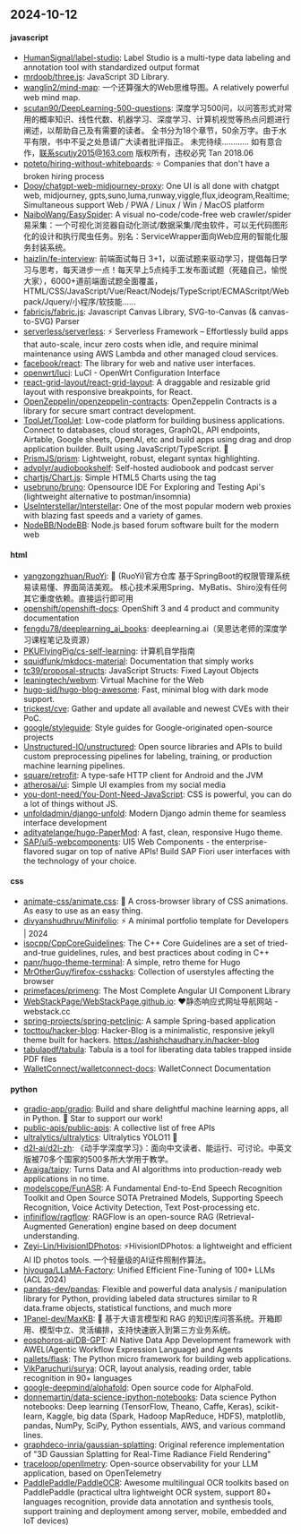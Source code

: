 ## 2024-10-12

#### javascript
* [HumanSignal/label-studio](https://github.com/HumanSignal/label-studio): Label Studio is a multi-type data labeling and annotation tool with standardized output format
* [mrdoob/three.js](https://github.com/mrdoob/three.js): JavaScript 3D Library.
* [wanglin2/mind-map](https://github.com/wanglin2/mind-map): 一个还算强大的Web思维导图。A relatively powerful web mind map.
* [scutan90/DeepLearning-500-questions](https://github.com/scutan90/DeepLearning-500-questions): 深度学习500问，以问答形式对常用的概率知识、线性代数、机器学习、深度学习、计算机视觉等热点问题进行阐述，以帮助自己及有需要的读者。 全书分为18个章节，50余万字。由于水平有限，书中不妥之处恳请广大读者批评指正。 未完待续............ 如有意合作，联系scutjy2015@163.com 版权所有，违权必究 Tan 2018.06
* [poteto/hiring-without-whiteboards](https://github.com/poteto/hiring-without-whiteboards): ⭐️ Companies that don't have a broken hiring process
* [Dooy/chatgpt-web-midjourney-proxy](https://github.com/Dooy/chatgpt-web-midjourney-proxy): One UI is all done with chatgpt web, midjourney, gpts,suno,luma,runway,viggle,flux,ideogram,Realtime; Simultaneous support Web / PWA / Linux / Win / MacOS platform
* [NaiboWang/EasySpider](https://github.com/NaiboWang/EasySpider): A visual no-code/code-free web crawler/spider易采集：一个可视化浏览器自动化测试/数据采集/爬虫软件，可以无代码图形化的设计和执行爬虫任务。别名：ServiceWrapper面向Web应用的智能化服务封装系统。
* [haizlin/fe-interview](https://github.com/haizlin/fe-interview): 前端面试每日 3+1，以面试题来驱动学习，提倡每日学习与思考，每天进步一点！每天早上5点纯手工发布面试题（死磕自己，愉悦大家），6000+道前端面试题全面覆盖，HTML/CSS/JavaScript/Vue/React/Nodejs/TypeScript/ECMAScritpt/Webpack/Jquery/小程序/软技能……
* [fabricjs/fabric.js](https://github.com/fabricjs/fabric.js): Javascript Canvas Library, SVG-to-Canvas (& canvas-to-SVG) Parser
* [serverless/serverless](https://github.com/serverless/serverless): ⚡ Serverless Framework – Effortlessly build apps that auto-scale, incur zero costs when idle, and require minimal maintenance using AWS Lambda and other managed cloud services.
* [facebook/react](https://github.com/facebook/react): The library for web and native user interfaces.
* [openwrt/luci](https://github.com/openwrt/luci): LuCI - OpenWrt Configuration Interface
* [react-grid-layout/react-grid-layout](https://github.com/react-grid-layout/react-grid-layout): A draggable and resizable grid layout with responsive breakpoints, for React.
* [OpenZeppelin/openzeppelin-contracts](https://github.com/OpenZeppelin/openzeppelin-contracts): OpenZeppelin Contracts is a library for secure smart contract development.
* [ToolJet/ToolJet](https://github.com/ToolJet/ToolJet): Low-code platform for building business applications. Connect to databases, cloud storages, GraphQL, API endpoints, Airtable, Google sheets, OpenAI, etc and build apps using drag and drop application builder. Built using JavaScript/TypeScript. 🚀
* [PrismJS/prism](https://github.com/PrismJS/prism): Lightweight, robust, elegant syntax highlighting.
* [advplyr/audiobookshelf](https://github.com/advplyr/audiobookshelf): Self-hosted audiobook and podcast server
* [chartjs/Chart.js](https://github.com/chartjs/Chart.js): Simple HTML5 Charts using the <canvas> tag
* [usebruno/bruno](https://github.com/usebruno/bruno): Opensource IDE For Exploring and Testing Api's (lightweight alternative to postman/insomnia)
* [UseInterstellar/Interstellar](https://github.com/UseInterstellar/Interstellar): One of the most popular modern web proxies with blazing fast speeds and a variety of games.
* [NodeBB/NodeBB](https://github.com/NodeBB/NodeBB): Node.js based forum software built for the modern web

#### html
* [yangzongzhuan/RuoYi](https://github.com/yangzongzhuan/RuoYi): 🎉 (RuoYi)官方仓库 基于SpringBoot的权限管理系统 易读易懂、界面简洁美观。 核心技术采用Spring、MyBatis、Shiro没有任何其它重度依赖。直接运行即可用
* [openshift/openshift-docs](https://github.com/openshift/openshift-docs): OpenShift 3 and 4 product and community documentation
* [fengdu78/deeplearning_ai_books](https://github.com/fengdu78/deeplearning_ai_books): deeplearning.ai（吴恩达老师的深度学习课程笔记及资源）
* [PKUFlyingPig/cs-self-learning](https://github.com/PKUFlyingPig/cs-self-learning): 计算机自学指南
* [squidfunk/mkdocs-material](https://github.com/squidfunk/mkdocs-material): Documentation that simply works
* [tc39/proposal-structs](https://github.com/tc39/proposal-structs): JavaScript Structs: Fixed Layout Objects
* [leaningtech/webvm](https://github.com/leaningtech/webvm): Virtual Machine for the Web
* [hugo-sid/hugo-blog-awesome](https://github.com/hugo-sid/hugo-blog-awesome): Fast, minimal blog with dark mode support.
* [trickest/cve](https://github.com/trickest/cve): Gather and update all available and newest CVEs with their PoC.
* [google/styleguide](https://github.com/google/styleguide): Style guides for Google-originated open-source projects
* [Unstructured-IO/unstructured](https://github.com/Unstructured-IO/unstructured): Open source libraries and APIs to build custom preprocessing pipelines for labeling, training, or production machine learning pipelines.
* [square/retrofit](https://github.com/square/retrofit): A type-safe HTTP client for Android and the JVM
* [atherosai/ui](https://github.com/atherosai/ui): Simple UI examples from my social media
* [you-dont-need/You-Dont-Need-JavaScript](https://github.com/you-dont-need/You-Dont-Need-JavaScript): CSS is powerful, you can do a lot of things without JS.
* [unfoldadmin/django-unfold](https://github.com/unfoldadmin/django-unfold): Modern Django admin theme for seamless interface development
* [adityatelange/hugo-PaperMod](https://github.com/adityatelange/hugo-PaperMod): A fast, clean, responsive Hugo theme.
* [SAP/ui5-webcomponents](https://github.com/SAP/ui5-webcomponents): UI5 Web Components - the enterprise-flavored sugar on top of native APIs! Build SAP Fiori user interfaces with the technology of your choice.

#### css
* [animate-css/animate.css](https://github.com/animate-css/animate.css): 🍿 A cross-browser library of CSS animations. As easy to use as an easy thing.
* [divyanshudhruv/Minifolio](https://github.com/divyanshudhruv/Minifolio): ⚡ A minimal portfolio template for Developers | 2024
* [isocpp/CppCoreGuidelines](https://github.com/isocpp/CppCoreGuidelines): The C++ Core Guidelines are a set of tried-and-true guidelines, rules, and best practices about coding in C++
* [panr/hugo-theme-terminal](https://github.com/panr/hugo-theme-terminal): A simple, retro theme for Hugo
* [MrOtherGuy/firefox-csshacks](https://github.com/MrOtherGuy/firefox-csshacks): Collection of userstyles affecting the browser
* [primefaces/primeng](https://github.com/primefaces/primeng): The Most Complete Angular UI Component Library
* [WebStackPage/WebStackPage.github.io](https://github.com/WebStackPage/WebStackPage.github.io): ❤️静态响应式网址导航网站 - webstack.cc
* [spring-projects/spring-petclinic](https://github.com/spring-projects/spring-petclinic): A sample Spring-based application
* [tocttou/hacker-blog](https://github.com/tocttou/hacker-blog): Hacker-Blog is a minimalistic, responsive jekyll theme built for hackers. https://ashishchaudhary.in/hacker-blog
* [tabulapdf/tabula](https://github.com/tabulapdf/tabula): Tabula is a tool for liberating data tables trapped inside PDF files
* [WalletConnect/walletconnect-docs](https://github.com/WalletConnect/walletconnect-docs): WalletConnect Documentation

#### python
* [gradio-app/gradio](https://github.com/gradio-app/gradio): Build and share delightful machine learning apps, all in Python. 🌟 Star to support our work!
* [public-apis/public-apis](https://github.com/public-apis/public-apis): A collective list of free APIs
* [ultralytics/ultralytics](https://github.com/ultralytics/ultralytics): Ultralytics YOLO11 🚀
* [d2l-ai/d2l-zh](https://github.com/d2l-ai/d2l-zh): 《动手学深度学习》：面向中文读者、能运行、可讨论。中英文版被70多个国家的500多所大学用于教学。
* [Avaiga/taipy](https://github.com/Avaiga/taipy): Turns Data and AI algorithms into production-ready web applications in no time.
* [modelscope/FunASR](https://github.com/modelscope/FunASR): A Fundamental End-to-End Speech Recognition Toolkit and Open Source SOTA Pretrained Models, Supporting Speech Recognition, Voice Activity Detection, Text Post-processing etc.
* [infiniflow/ragflow](https://github.com/infiniflow/ragflow): RAGFlow is an open-source RAG (Retrieval-Augmented Generation) engine based on deep document understanding.
* [Zeyi-Lin/HivisionIDPhotos](https://github.com/Zeyi-Lin/HivisionIDPhotos): ⚡️HivisionIDPhotos: a lightweight and efficient AI ID photos tools. 一个轻量级的AI证件照制作算法。
* [hiyouga/LLaMA-Factory](https://github.com/hiyouga/LLaMA-Factory): Unified Efficient Fine-Tuning of 100+ LLMs (ACL 2024)
* [pandas-dev/pandas](https://github.com/pandas-dev/pandas): Flexible and powerful data analysis / manipulation library for Python, providing labeled data structures similar to R data.frame objects, statistical functions, and much more
* [1Panel-dev/MaxKB](https://github.com/1Panel-dev/MaxKB): 🚀 基于大语言模型和 RAG 的知识库问答系统。开箱即用、模型中立、灵活编排，支持快速嵌入到第三方业务系统。
* [eosphoros-ai/DB-GPT](https://github.com/eosphoros-ai/DB-GPT): AI Native Data App Development framework with AWEL(Agentic Workflow Expression Language) and Agents
* [pallets/flask](https://github.com/pallets/flask): The Python micro framework for building web applications.
* [VikParuchuri/surya](https://github.com/VikParuchuri/surya): OCR, layout analysis, reading order, table recognition in 90+ languages
* [google-deepmind/alphafold](https://github.com/google-deepmind/alphafold): Open source code for AlphaFold.
* [donnemartin/data-science-ipython-notebooks](https://github.com/donnemartin/data-science-ipython-notebooks): Data science Python notebooks: Deep learning (TensorFlow, Theano, Caffe, Keras), scikit-learn, Kaggle, big data (Spark, Hadoop MapReduce, HDFS), matplotlib, pandas, NumPy, SciPy, Python essentials, AWS, and various command lines.
* [graphdeco-inria/gaussian-splatting](https://github.com/graphdeco-inria/gaussian-splatting): Original reference implementation of "3D Gaussian Splatting for Real-Time Radiance Field Rendering"
* [traceloop/openllmetry](https://github.com/traceloop/openllmetry): Open-source observability for your LLM application, based on OpenTelemetry
* [PaddlePaddle/PaddleOCR](https://github.com/PaddlePaddle/PaddleOCR): Awesome multilingual OCR toolkits based on PaddlePaddle (practical ultra lightweight OCR system, support 80+ languages recognition, provide data annotation and synthesis tools, support training and deployment among server, mobile, embedded and IoT devices)
